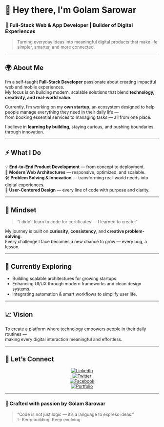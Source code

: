 # 👋 Hey there, I'm **Golam Sarowar**  
### 🚀 Full-Stack Web & App Developer | Builder of Digital Experiences  

> Turning everyday ideas into meaningful digital products that make life simpler, smarter, and more connected.

---

## 🌍 About Me  

I’m a self-taught **Full-Stack Developer** passionate about creating impactful web and mobile experiences.  
My focus is on building modern, scalable solutions that blend **technology, creativity, and real-world value**.  

Currently, I’m working on my **own startup**, an ecosystem designed to help people manage everything they need in their daily life —  
from booking essential services to managing tasks — all from one place.  

I believe in **learning by building**, staying curious, and pushing boundaries through innovation.  

---

## ⚡ What I Do  

💡 **End-to-End Product Development** — from concept to deployment.  
🧩 **Modern Web Architectures** — responsive, optimized, and scalable.  
🛠️ **Problem Solving & Innovation** — transforming real-world needs into digital experiences.  
📱 **User-Centered Design** — every line of code with purpose and clarity.  

---

## 🧠 Mindset  

> “I didn’t learn to code for certificates — I learned to create.”  

My journey is built on **curiosity**, **consistency**, and **creative problem-solving**.  
Every challenge I face becomes a new chance to grow — every bug, a lesson.  

---

## 🌱 Currently Exploring  

- Building scalable architectures for growing startups.  
- Enhancing UI/UX through modern frameworks and clean design systems.  
- Integrating automation & smart workflows to simplify user life.  

---

## 📈 Vision  

To create a platform where technology empowers people in their daily routines —  
making every digital interaction meaningful and effortless.  

---

## 🤝 Let’s Connect  

<div align="center">

[![LinkedIn](https://img.shields.io/badge/LinkedIn-%230A66C2.svg?&style=for-the-badge&logo=linkedin&logoColor=white)](#)  
[![Twitter](https://img.shields.io/badge/Twitter-%231DA1F2.svg?&style=for-the-badge&logo=twitter&logoColor=white)](#)  
[![Facebook](https://img.shields.io/badge/Facebook-%231877F2.svg?&style=for-the-badge&logo=facebook&logoColor=white)](#)  
[![Portfolio](https://img.shields.io/badge/Portfolio-%23000000.svg?&style=for-the-badge&logo=githubpages&logoColor=white)](#)  

</div>

---

### 🧩 Crafted with passion by **Golam Sarowar**
> “Code is not just logic — it’s a language to express ideas.”  
> ✨ Keep building. Keep evolving.
